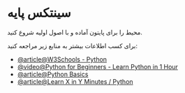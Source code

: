 # سینتکس پایه

محیط را برای پایتون آماده و با اصول اولیه شروع کنید.

برای کسب اطلاعات بیشتر به منابع زیر مراجعه کنید:
- [@article@W3Schools - Python](https://www.w3schools.com/python/)
- [@video@Python for Beginners - Learn Python in 1 Hour](https://www.youtube.com/watch?v=kqtD5dpn9C8)
- [@article@Python Basics](https://www.tutorialspoint.com/python/python_basic_syntax.htm)
- [@article@Learn X in Y Minutes / Python](https://learnxinyminutes.com/docs/python/)

